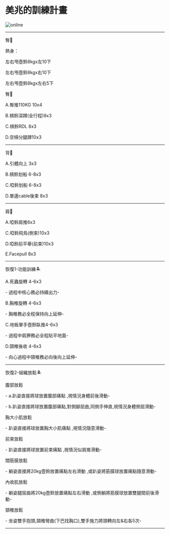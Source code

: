 <html>
  <head>
    <meta charset="UTF-8">
   
  </head>
  <body>
    <h1>美兆的訓練計畫</h1>
    <img src="https://custom-images.strikinglycdn.com/res/hrscywv4p/image/upload/c_limit,fl_lossy,h_600,w_800,f_auto,q_auto/6854615/492705_919805.jpeg" alt="online">
    <hr>
    <p>臀🍑</p>
    <p>熱身：</p>
    <p>左右甩壺鈴8kgx左10下</p>
    <p>左右甩壺鈴8kgx右10下</p>
    <p>左右甩壺鈴8kgx左右5下</p>
    <p>臀🍑</p>
    <p>A.臀推110KG 10x4 </p>
    <p>B.槓鈴深蹲(全行程)8x3</p>
    <p>C.槓鈴RDL 8x3</p>
    <p>D.空槓分腿蹲10x3</p>
    <hr>
</body>
</html>
  <p>背🐚</p>
<p>A.引體向上 3x3<p>
<p>B.槓鈴划船 6-8x3<p>
<p>C.啞鈴划船 6-8x3<p>
<p>D.單邊cable後束 8x3<p>
    <hr>
   <p>肩🎃</p>
<p>A.啞鈴肩推6x3</p>
<p>C.啞鈴飛鳥(側束)10x3</p>
<p>D.啞鈴前平舉(前束)10x3</p>
<p>E.Facepull 8x3</p>
   <hr>
  <p>恢復1-功能訓練🏝</p>
<p>A.死蟲旋轉 4-6x3<p>
<p> - 過程中核心務必持續出力- <p>
<p>B.胸椎旋轉 4-6x3 <p>
<p> - 胸椎務必全程保持向上延伸- <p>
<p>C.地板單手壺鈴臥推4-6x3<p>
<p> - 過程中肩胛務必全程貼平地面- <p>
<p>D.頸椎後收 4-6x3<p>
<p> - 向心過程中頸椎務必向後向上延伸- <p>
    <hr>
  <p>恢復2-組織放鬆🏝</p>
<p>腹部放鬆<p>
<p> - a.趴姿直接將球放置腹部痛點 ,視情況身體前後滑動- <p>
<p> - b.趴姿直接將球放置腹部痛點,對側腳屈曲,同側手伸直,視情況身體側屈滑動- <p>
<p>胸大小肌放鬆 <p>
<p> - 趴姿直接將球放置胸大小肌痛點 ,視情況隨意滑動- <p>
<p>前束放鬆<p>
<p> - 趴姿直接將球放置前束痛點 ,視情況似肩推滑動- <p>
<p>闊筋膜放鬆<p>
<p> - 躺姿直接將20kg壺鈴放置痛點左右滑動 ,或趴姿將筋膜球放置痛點隨意滑動- <p>
<p>內收肌放鬆<p>
<p> - 躺姿腿屈曲將20kg壺鈴放置痛點左右滑動 ,或側躺將筋膜球放置雙腿間前後滑動- <p>
<p>頸椎放鬆<p>
<p> - 坐姿雙手抱頭,頸椎彎曲(下巴找胸口),雙手施力將頭轉向左&右各5次- <p>
    <hr>
